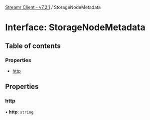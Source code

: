 [Streamr Client - v7.2.1](../README.md) / StorageNodeMetadata

# Interface: StorageNodeMetadata

## Table of contents

### Properties

- [http](StorageNodeMetadata.md#http)

## Properties

### http

• **http**: `string`
